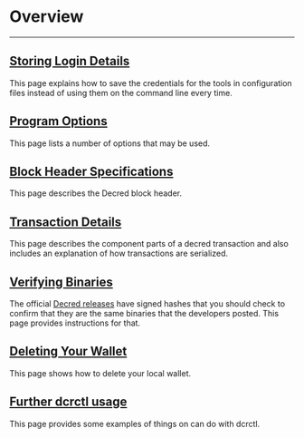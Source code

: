 # **<i class="fa fa-info-circle"></i> Overview**

---

## <i class="fa fa-user"></i> [Storing Login Details](/advanced/storing-login-details.md)

This page explains how to save the credentials for the tools in
configuration files instead of using them on the command line every
time.

## <i class="fa fa-adjust"></i> [Program Options](/advanced/program-options.md)

This page lists a number of options that may be used.

## <i class="fa fa-h-square"></i> [Block Header Specifications](/advanced/block-header-specifications.md)

This page describes the Decred block header.

## <i class="fa fa-money"></i> [Transaction Details](/advanced/transaction-details.md)

This page describes the component parts of a decred transaction and also includes an explanation of how transactions are serialized.

## <i class="fa fa-check"></i> [Verifying Binaries](/advanced/verifying-binaries.md)

The official
[Decred releases](https://github.com/decred/decred-release) have
signed hashes that you should check to confirm that they are the same
binaries that the developers posted.  This page provides instructions
for that.

## <i class="fa fa-trash"></i> [Deleting Your Wallet](/advanced/deleting-your-wallet.md)

This page shows how to delete your local wallet.

## <i class="fa fa-terminal"></i> [Further dcrctl usage](/advanced/dcrctl-usage.md)

This page provides some examples of things on can do with dcrctl.

